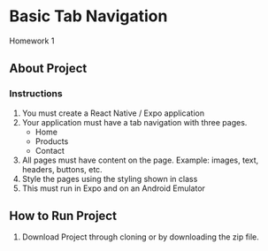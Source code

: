 # Basic Tab Navigation

Homework 1

## About Project

### Instructions

1. You must create a React Native / Expo application
2. Your application must have a tab navigation with three pages.
   - Home
   - Products
   - Contact
3. All pages must have content on the page. Example: images, text, headers, buttons, etc.
4. Style the pages using the styling shown in class
5. This must run in Expo and on an Android Emulator

## How to Run Project

1. Download Project through cloning or by downloading the zip file.

